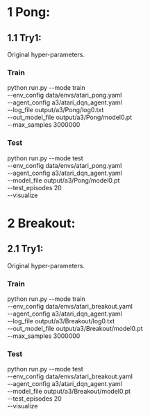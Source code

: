 # 1 Pong:
## 1.1 Try1:
Original hyper-parameters.
### Train
python run.py --mode train \
--env_config data/envs/atari_pong.yaml \
--agent_config a3/atari_dqn_agent.yaml \
--log_file output/a3/Pong/log0.txt \
--out_model_file output/a3/Pong/model0.pt \
--max_samples 3000000 

### Test
python run.py --mode test \
--env_config data/envs/atari_pong.yaml \
--agent_config a3/atari_dqn_agent.yaml \
--model_file output/a3/Pong/model0.pt \
--test_episodes 20 \
--visualize

# 2 Breakout:
## 2.1 Try1:
Original hyper-parameters.
### Train
python run.py --mode train \
--env_config data/envs/atari_breakout.yaml \
--agent_config a3/atari_dqn_agent.yaml \
--log_file output/a3/Breakout/log0.txt \
--out_model_file output/a3/Breakout/model0.pt \
--max_samples 3000000 

### Test
python run.py --mode test \
--env_config data/envs/atari_breakout.yaml \
--agent_config a3/atari_dqn_agent.yaml \
--model_file output/a3/Breakout/model0.pt \
--test_episodes 20 \
--visualize

